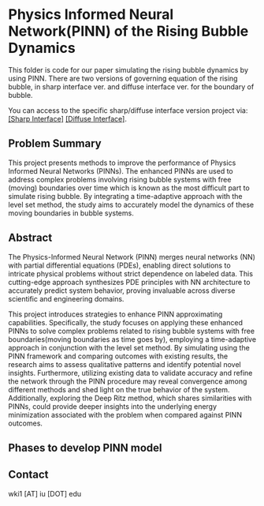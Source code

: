 # Physics Informed Neural Network(PINN) of the Rising Bubble Dynamics


This folder is code for our paper simulating the rising bubble dynamics by using PINN. There are two versions of governing equation of the rising bubble, in sharp interface ver. and diffuse interface ver. for the boundary of bubble.

You can access to the specific sharp/diffuse interface version project via: [[Sharp Interface]](https://github.com/woooojng/Bubble_PINN/tree/main/Sharp_interface_Bubble_PINN_ver1#physics-informed-neural-networkpinn-of-the-rising-bubble-dynamics) [[Diffuse Interface]](https://github.com/woooojng/Bubble_PINN/tree/main/Diffuse_interface_Bubble_PINN_ver1#physics-informed-neural-networkpinn-of-the-rising-bubble-dynamics).

[comment]: # ([[ResearchGate]])

## Problem Summary

This project presents methods to improve the performance of Physics Informed Neural Networks (PINNs). The enhanced PINNs are used to address complex problems involving rising bubble systems with free (moving) boundaries over time which is known as the most difficult part to simulate rising bubble. By integrating a time-adaptive approach with the level set method, the study aims to accurately model the dynamics of these moving boundaries in bubble systems.



## Abstract

The Physics-Informed Neural Network (PINN) merges neural networks (NN) with partial differential equations (PDEs), enabling direct solutions to intricate physical problems without strict dependence on labeled data. This cutting-edge approach synthesizes PDE principles with NN architecture to accurately predict system behavior, proving invaluable across diverse scientific and engineering domains.

This project introduces strategies to enhance PINN approximating capabilities. Specifically, the study focuses on applying these enhanced PINNs to solve complex problems related to rising bubble systems with free boundaries(moving boundaries as time goes by), employing a time-adaptive approach in conjunction with the level set method. By simulating using the PINN framework and comparing outcomes with existing results, the research aims to assess qualitative patterns and identify potential novel insights. Furthermore, utilizing existing data to validate accuracy and refine the network through the PINN procedure may reveal convergence among different methods and shed light on the true behavior of the system. Additionally, exploring the Deep Ritz method, which shares similarities with PINNs, could provide deeper insights into the underlying energy minimization associated with the problem when compared against PINN outcomes.

## Phases to develop PINN model

## Contact

wki1 [AT] iu [DOT] edu

[comment]: # (## License)

[comment]: # (MIT)
